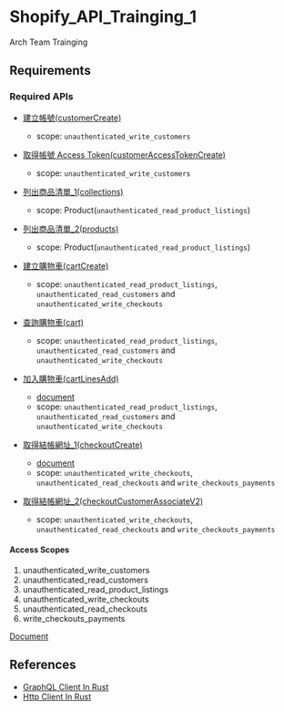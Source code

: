 # Shopify_API_Trainging_1

Arch Team Trainging

## Requirements

### Required APIs

- [建立帳號(customerCreate)](https://shopify.dev/api/storefront/2022-10/mutations/customerCreate)
  - scope: `unauthenticated_write_customers`

- [取得帳號 Access Token(customerAccessTokenCreate)](https://shopify.dev/api/storefront/2022-10/mutations/customerAccessTokenCreate)
  - scope: `unauthenticated_write_customers`

- [列出商品清單_1(collections)](https://shopify.dev/api/storefront/2022-10/queries/collections)
  - scope: Product(`unauthenticated_read_product_listings`)

- [列出商品清單_2(products)](https://shopify.dev/api/storefront/2022-04/queries/products)
  - scope: Product(`unauthenticated_read_product_listings`)

- [建立購物車(cartCreate)](https://shopify.dev/api/storefront/2022-10/mutations/cartCreate)
  - scope: `unauthenticated_read_product_listings`, `unauthenticated_read_customers` and `unauthenticated_write_checkouts`

- [查詢購物車(cart)](https://shopify.dev/api/storefront/2022-10/queries/cart)
  - scope: `unauthenticated_read_product_listings`, `unauthenticated_read_customers` and `unauthenticated_write_checkouts`

- [加入購物車(cartLinesAdd)](https://shopify.dev/api/storefront/2022-10/mutations/cartLinesAdd)
  - [document](https://shopify.dev/custom-storefronts/cart/manage)
  - scope: `unauthenticated_read_product_listings`, `unauthenticated_read_customers` and `unauthenticated_write_checkouts`

- [取得結帳網址_1(checkoutCreate)](https://shopify.dev/api/storefront/2022-10/mutations/checkoutCreate)
  - [document](https://shopify.dev/custom-storefronts/checkout/create#requirements)
  - scope: `unauthenticated_write_checkouts`, `unauthenticated_read_checkouts` and `write_checkouts_payments`

- [取得結帳網址_2(checkoutCustomerAssociateV2)](https://shopify.dev/api/storefront/2022-10/mutations/checkoutCustomerAssociateV2)
  - scope: `unauthenticated_write_checkouts`, `unauthenticated_read_checkouts` and `write_checkouts_payments`

#### Access Scopes

1. unauthenticated_write_customers
2. unauthenticated_read_customers
3. unauthenticated_read_product_listings
4. unauthenticated_write_checkouts
5. unauthenticated_read_checkouts
6. write_checkouts_payments

[Document](https://shopify.dev/api/usage/access-scopes)

## References

- [GraphQL Client In Rust](https://github.com/graphql-rust/graphql-client)
- [Http Client In Rust](https://github.com/hyperium/hyper)
